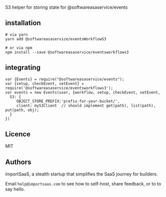 S3 helper for storing state for @softwareasaservice/events

## installation

    # via yarn
    yarn add @softwareasaservice/eventsWorkflowS3
    
    # or via npm
    npm install --save @softwareasaservice/eventsworkflows3

## integrating 

    var {Events} = require("@softwareasaservice/events");
    var {setup, checkEvent, setEvent} = require('@softwareasaservice/eventsworkflows3');
    var events = new Events(user, {workflow, setup, checkEvent, setEvent, 
      S3: {
         OBJECT_STORE_PREFIX:'prefix-for-your-bucket/', 
         client: myS3Client  // should implement get(path), list(path), put(path, obj);
      }
    })


## Licence
MIT

## Authors

importSaaS, a stealth startup that simplifies the SaaS journey for builders. 

Email `help@importsaas.com` to see how to self-host, share feedback, or to to say hello.
